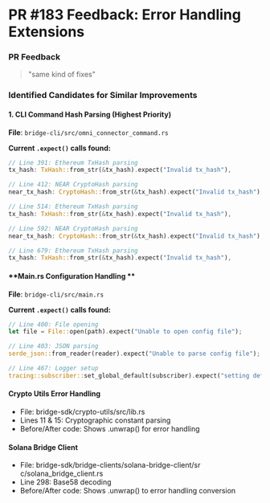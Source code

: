 # PR #183 Feedback: Error Handling Extensions #

### PR Feedback
> "same kind of fixes"

### Identified Candidates for Similar Improvements

#### 1. **CLI Command Hash Parsing (Highest Priority)**
**File**: `bridge-cli/src/omni_connector_command.rs`

**Current `.expect()` calls found:**
```rust
// Line 391: Ethereum TxHash parsing
tx_hash: TxHash::from_str(&tx_hash).expect("Invalid tx_hash"),

// Line 412: NEAR CryptoHash parsing  
near_tx_hash: CryptoHash::from_str(&tx_hash).expect("Invalid tx_hash"),

// Line 514: Ethereum TxHash parsing
tx_hash: TxHash::from_str(&tx_hash).expect("Invalid tx_hash"),

// Line 592: NEAR CryptoHash parsing
near_tx_hash: CryptoHash::from_str(&tx_hash).expect("Invalid tx_hash"),

// Line 679: Ethereum TxHash parsing
tx_hash: TxHash::from_str(&tx_hash).expect("Invalid tx_hash"),
```

#### **Main.rs Configuration Handling **
**File**: `bridge-cli/src/main.rs`

**Current `.expect()` calls found:**
```rust
// Line 400: File opening
let file = File::open(path).expect("Unable to open config file");

// Line 403: JSON parsing
serde_json::from_reader(reader).expect("Unable to parse config file");

// Line 467: Logger setup
tracing::subscriber::set_global_default(subscriber).expect("setting default subscriber failed");
```


#### Crypto Utils Error Handling

- File: bridge-sdk/crypto-utils/src/lib.rs
- Lines 11 & 15: Cryptographic constant parsing
- Before/After code: Shows .unwrap() for error
 handling



#### Solana Bridge Client

- File: bridge-sdk/bridge-clients/solana-bridge-client/sr
  c/solana_bridge_client.rs
- Line 298: Base58 decoding
- Before/After code: Shows .unwrap() to error handling
conversion

